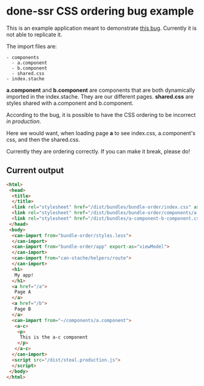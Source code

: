 # done-ssr CSS ordering bug example

This is an example application meant to demonstrate [this bug](https://github.com/donejs/done-ssr/issues/450). Currently it is not able to replicate it.

The import files are:

```
- components
  - a.component
  - b.component
  - shared.css
- index.stache
```

__a.component__ and __b.component__ are components that are both dynamically imported in the index.stache. They are our different pages. __shared.css__ are styles shared with a.component and b.component.

According to the bug, it is possible to have the CSS ordering to be incorrect *in production*.

Here we would want, when loading page __a__ to see index.css, a.component's css, and then the shared.css.

Currently they are ordering correctly. If you can make it break, please do!


## Current output

```html
<html>
 <head>
  <title>
  </title>
  <link rel="stylesheet" href="/dist/bundles/bundle-order/index.css" asset-id="bundles/bundle-order/index.css!done-css@3.0.1#css">
  <link rel="stylesheet" href="/dist/bundles/bundle-order/components/a.css" asset-id="bundles/bundle-order/components/a.css!done-css@3.0.1#css">
  <link rel="stylesheet" href="/dist/bundles/a-component-b-component.css" asset-id="bundles/a-component-b-component.css!done-css@3.0.1#css">
 </head>
 <body>
  <can-import from="bundle-order/styles.less">
  </can-import>
  <can-import from="bundle-order/app" export-as="viewModel">
  </can-import>
  <can-import from="can-stache/helpers/route">
  </can-import>
  <h1>
   My app!
  </h1>
  <a href="/a">
   Page A
  </a>
  <a href="/b">
   Page B
  </a>
  <can-import from="~/components/a.component">
   <a-c>
    <p>
     This is the a-c component
    </p>
   </a-c>
  </can-import>
  <script src="/dist/steal.production.js">
  </script>
 </body>
</html>
```
